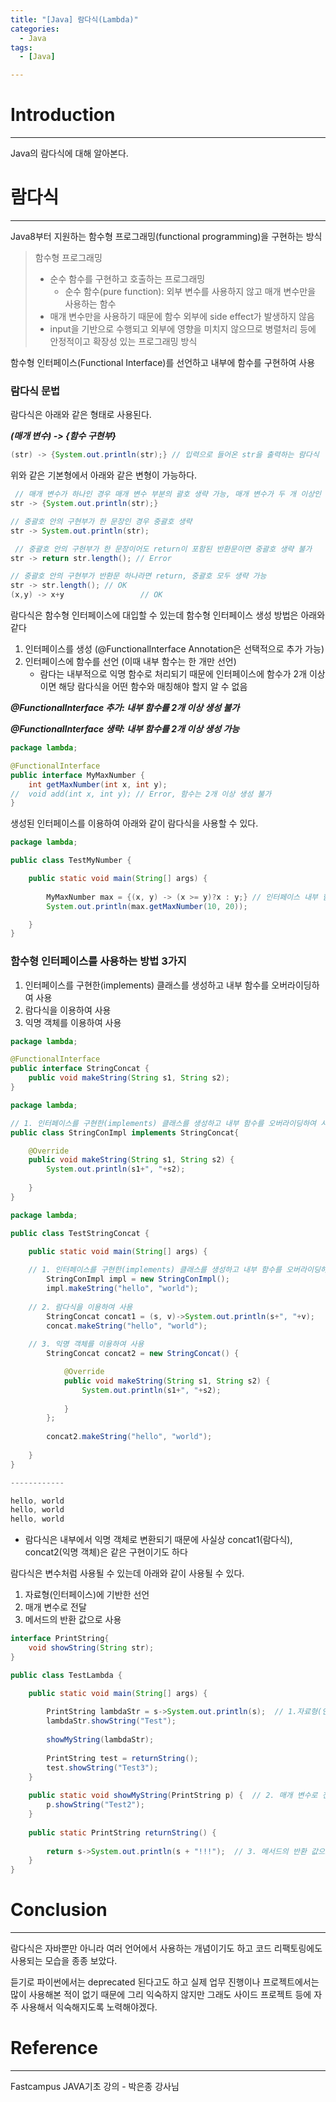 ```yaml
---
title: "[Java] 람다식(Lambda)"
categories:
  - Java
tags:
  - [Java]

---
```




# Introduction

---

Java의 람다식에 대해 알아본다.



# 람다식

---

Java8부터 지원하는 함수형 프로그래밍(functional programming)을 구현하는 방식

> 함수형 프로그래밍
>
> - 순수 함수를 구현하고 호출하는 프로그래밍
>   - 순수 함수(pure function): 외부 변수를 사용하지 않고 매개 변수만을 사용하는 함수
> - 매개 변수만을 사용하기 때문에 함수 외부에 side effect가 발생하지 않음
> - input을 기반으로 수행되고 외부에 영향을 미치지 않으므로 병렬처리 등에 안정적이고 확장성 있는 프로그래밍 방식

함수형 인터페이스(Functional Interface)를 선언하고 내부에 함수를 구현하여 사용

### 람다식 문법

람다식은 아래와 같은 형태로 사용된다.

***(매개 변수) -> {함수 구현부}***

```java
(str) -> {System.out.println(str);} // 입력으로 들어온 str을 출력하는 람다식
```

위와 같은 기본형에서 아래와 같은 변형이 가능하다.

```java
 // 매개 변수가 하나인 경우 매개 변수 부분의 괄호 생략 가능, 매개 변수가 두 개 이상인 경우는 생략 불가
str -> {System.out.println(str);}

// 중괄호 안의 구현부가 한 문장인 경우 중괄호 생략
str -> System.out.println(str);

 // 중괄호 안의 구현부가 한 문장이어도 return이 포함된 반환문이면 중괄호 생략 불가
str -> return str.length(); // Error

// 중괄호 안의 구현부가 반환문 하나라면 return, 중괄호 모두 생략 가능
str -> str.length(); // OK
(x,y) -> x+y 				 // OK
```



람다식은 함수형 인터페이스에 대입할 수 있는데 함수형 인터페이스 생성 방법은 아래와 같다

1. 인터페이스를 생성 (@FunctionalInterface Annotation은 선택적으로 추가 가능)
2. 인터페이스에 함수를 선언 (이때 내부 함수는 한 개만 선언)
   - 람다는 내부적으로 익명 함수로 처리되기 때문에 인터페이스에 함수가 2개 이상이면 해당 람다식을 어떤 함수와 매칭해야 할지 알 수 없음

***@FunctionalInterface 추가: 내부 함수를 2개 이상 생성 불가***

***@FunctionalInterface 생략: 내부 함수를 2개 이상 생성 가능***

```java
package lambda;

@FunctionalInterface
public interface MyMaxNumber {
	int getMaxNumber(int x, int y);
//	void add(int x, int y); // Error, 함수는 2개 이상 생성 불가
}
```



생성된 인터페이스를 이용하여 아래와 같이 람다식을 사용할 수 있다.

```java
package lambda;

public class TestMyNumber {

	public static void main(String[] args) {
		
		MyMaxNumber max = {(x, y) -> (x >= y)?x : y;} // 인터페이스 내부 함수와 람다식의 형태가 일치해야 함
		System.out.println(max.getMaxNumber(10, 20));

	}
}
```



### 함수형 인터페이스를 사용하는 방법 3가지

1. 인터페이스를 구현한(implements) 클래스를 생성하고 내부 함수를 오버라이딩하여 사용
2. 람다식을 이용하여 사용
3. 익명 객체를 이용하여 사용

```java
package lambda;

@FunctionalInterface
public interface StringConcat {
	public void makeString(String s1, String s2);
}


```

```java
package lambda;

// 1. 인터페이스를 구현한(implements) 클래스를 생성하고 내부 함수를 오버라이딩하여 사용
public class StringConImpl implements StringConcat{ 

	@Override
	public void makeString(String s1, String s2) {
		System.out.println(s1+", "+s2);
		
	}
}
```

```java
package lambda;

public class TestStringConcat {

	public static void main(String[] args) {
		
    // 1. 인터페이스를 구현한(implements) 클래스를 생성하고 내부 함수를 오버라이딩하여 사용
		StringConImpl impl = new StringConImpl(); 
		impl.makeString("hello", "world");
		
    // 2. 람다식을 이용하여 사용
		StringConcat concat1 = (s, v)->System.out.println(s+", "+v);
		concat.makeString("hello", "world");
		
    // 3. 익명 객체를 이용하여 사용
		StringConcat concat2 = new StringConcat() {

			@Override
			public void makeString(String s1, String s2) {
				System.out.println(s1+", "+s2);
				
			}
		};
		
		concat2.makeString("hello", "world");
		
	}
}

------------

hello, world
hello, world
hello, world
```

- 람다식은 내부에서 익명 객체로 변환되기 때문에 사실상 concat1(람다식), concat2(익명 객체)은 같은 구현이기도 하다



람다식은 변수처럼 사용될 수 있는데 아래와 같이 사용될 수 있다.

1. 자료형(인터페이스)에 기반한 선언
2. 매개 변수로 전달
3. 메서드의 반환 값으로 사용

```java
interface PrintString{
	void showString(String str);
}

public class TestLambda {

	public static void main(String[] args) {
		
		PrintString lambdaStr = s->System.out.println(s);  // 1.자료형(인터페이스)에 기반한 선언
		lambdaStr.showString("Test");
		
		showMyString(lambdaStr);
		
		PrintString test = returnString();
		test.showString("Test3");
	}
	
	public static void showMyString(PrintString p) {  // 2. 매개 변수로 전달
		p.showString("Test2");
	}
	
	public static PrintString returnString() {
		
		return s->System.out.println(s + "!!!");  // 3. 메서드의 반환 값으로 사용
	}
}
```

### 

#  Conclusion

---

람다식은 자바뿐만 아니라 여러 언어에서 사용하는 개념이기도 하고 코드 리팩토링에도 사용되는 모습을 종종 보았다.

듣기로 파이썬에서는 deprecated 된다고도 하고 실제 업무 진행이나 프로젝트에서는 많이 사용해본 적이 없기 때문에 그리 익숙하지 않지만 그래도 사이드 프로젝트 등에 자주 사용해서 익숙해지도록 노력해야겠다.

# Reference

---

Fastcampus JAVA기초 강의 - 박은종 강사님
